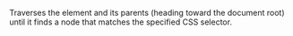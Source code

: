 Traverses the element and its parents (heading toward the document root) until it finds a node that matches the specified CSS selector.